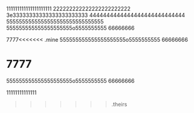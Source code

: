 111111111111111111111
222222222222222222222222   
3e33333333333333333333333
4444444444444444444444444444
5555555555555555555555555555555
555555555555555555555o5555555555
66666666

7777<<<<<<< .mine
555555555555555555555o5555555555
66666666

7777
=======
555555555555555555555o5555555555
66666666

11111111111111
>>>>>>> .theirs
